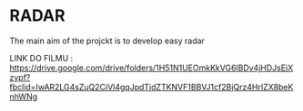 # RADAR



The main aim of the projckt is to develop  easy radar 

LINK DO FILMU :
https://drive.google.com/drive/folders/1H51N1UEOmkKkVG6lBDv4jHDJsEiXzypf?fbclid=IwAR2LG4sZuQ2CiVl4gqJpdTjdZTKNVF1BBVJ1cf2BjQrz4HrIZX8beKnhWNg
